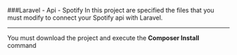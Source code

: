 ###Laravel - Api - Spotify
In this project are specified the files that you must modify to connect your Spotify api with Laravel.

------------


You must download the project and execute the **Composer Install** command
